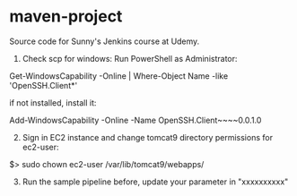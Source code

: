 # maven-project
Source code for Sunny's Jenkins course at Udemy.
1. Check scp for windows: Run PowerShell as Administrator:

  Get-WindowsCapability -Online | Where-Object Name -like 'OpenSSH.Client*'

if not installed, install it:

Add-WindowsCapability -Online -Name OpenSSH.Client~~~~0.0.1.0

2. Sign in EC2 instance and change tomcat9 directory permissions for ec2-user:

$> sudo chown ec2-user /var/lib/tomcat9/webapps/

3.  Run the sample pipeline before, update your parameter in "xxxxxxxxxx"
